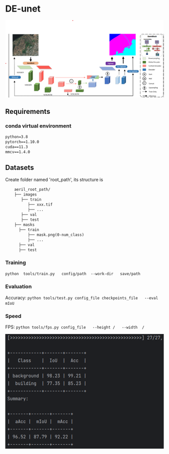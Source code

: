 # DE-unet

![teaser](pic/net.png)

## Requirements
### conda virtual environment 
```
python=3.8 
pytorch==1.10.0
cuda==11.3 
mmcv==1.4.0
```
## Datasets
Create folder named 'root_path', its structure is  
```
    aeril_root_path/
    ├── images
       ├── train
          ├── xxx.tif
          ├── ...
       ├── val
       ├── test
    ├── masks
      ├── train
          ├── mask.png(0-num_class)
          ├── ...
      ├── val
      ├── test
```

### Training
`python  tools/train.py   config/path  --work-dir   save/path `
### Evaluation
Accuracy:
`python tools/test.py config_file checkpoints_file   --eval mIoU  `
### Speed
FPS:
`python tools/fps.py config_file   --height /   --width  /`


![image](https://github.com/songcv/DE-unet/blob/main/pic/aeril.png)
